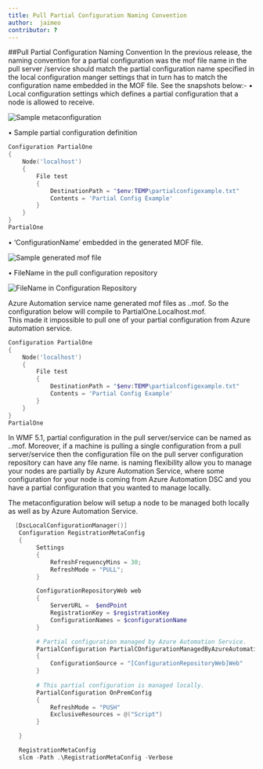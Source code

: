 ```yaml
---
title: Pull Partial Configuration Naming Convention
author:  jaimeo
contributor: ?
---
```


##Pull Partial Configuration Naming Convention
In the previous release, the naming convention for a partial configuration was the mof file name in the pull server /service should match the partial configuration name specified in the local configuration manger settings that in turn has to match the configuration name embedded in the MOF file. 
See the snapshots below:-
•	Local configuration settings which defines a partial configuration that a node is allowed to receive.

![Sample metaconfiguration](../../images/MetaConfigPartialOne.png)

•	Sample partial configuration definition 

```Powershell
Configuration PartialOne
{
    Node('localhost')
    {
        File test 
        {
            DestinationPath = "$env:TEMP\partialconfigexample.txt"
            Contents = 'Partial Config Example'
        }
    }
}
PartialOne
```

•	‘ConfigurationName’ embedded in the generated MOF file.

![Sample generated mof file](../../images/PartialGeneratedMof.png)

•	FileName in the pull configuration repository 

![FileName in Configuration Repository](../../images/PartialInConfigRepository.png)

Azure Automation service name generated mof files as <ConfigurationName>.<NodeName>.mof. So the configuration below will compile to PartialOne.Localhost.mof.  
This made it impossible to pull one of your partial configuration from Azure automation service.

```Powershell
Configuration PartialOne
{
    Node('localhost')
    {
        File test 
        {
            DestinationPath = "$env:TEMP\partialconfigexample.txt"
            Contents = 'Partial Config Example'
        }
    }
}
PartialOne
```

In WMF 5.1, partial configuration in the pull server/service can be named as <ConfigurationName>.<NodeName>.mof. Moreover, if a machine is pulling a single configuration from a pull server/service then the configuration file on the pull server configuration repository can have any file name. is naming flexibility allow you to manage your nodes are partially by Azure Automation Service, where some configuration for your node is coming from Azure Automation DSC and you have a partial configuration that you wanted to manage locally.

The metaconfiguration below will setup a node to be managed both locally as well as by Azure Automation Service.

```Powershell
  [DscLocalConfigurationManager()]
   Configuration RegistrationMetaConfig
   {
        Settings
        {
            RefreshFrequencyMins = 30;
            RefreshMode = "PULL";            
        }

        ConfigurationRepositoryWeb web
        {
            ServerURL =  $endPoint
            RegistrationKey = $registrationKey
            ConfigurationNames = $configurationName
        }

        # Partial configuration managed by Azure Automation Service.
        PartialConfiguration PartialCOnfigurationManagedByAzureAutomation
        {
            ConfigurationSource = "[ConfigurationRepositoryWeb]Web"   
        }
    
        # This partial configuration is managed locally.
        PartialConfiguration OnPremConfig
        {
            RefreshMode = "PUSH"
            ExclusiveResources = @("Script")
        }

   }

   RegistrationMetaConfig
   slcm -Path .\RegistrationMetaConfig -Verbose
 ```


